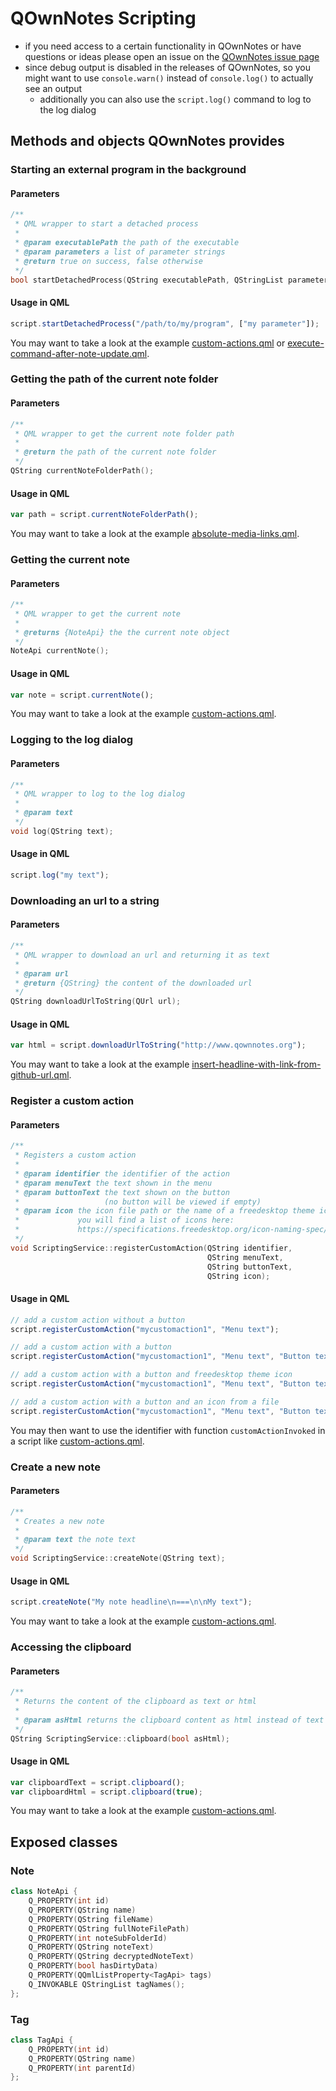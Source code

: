 # QOwnNotes Scripting

- if you need access to a certain functionality in QOwnNotes or have 
  questions or ideas please open an issue on the 
  [QOwnNotes issue page](https://github.com/pbek/QOwnNotes/issues)
- since debug output is disabled in the releases of QOwnNotes, so you might want
  to use `console.warn()` instead of `console.log()` to actually see an output
    - additionally you can also use the `script.log()` command to log to the 
      log dialog

## Methods and objects QOwnNotes provides

### Starting an external program in the background

#### Parameters

```cpp
/**
 * QML wrapper to start a detached process
 *
 * @param executablePath the path of the executable
 * @param parameters a list of parameter strings
 * @return true on success, false otherwise
 */
bool startDetachedProcess(QString executablePath, QStringList parameters);
```

#### Usage in QML

```javascript
script.startDetachedProcess("/path/to/my/program", ["my parameter"]);
```

You may want to take a look at the example [custom-actions.qml](custom-actions.qml)
or [execute-command-after-note-update.qml](execute-command-after-note-update.qml).


### Getting the path of the current note folder

#### Parameters

```cpp
/**
 * QML wrapper to get the current note folder path
 *
 * @return the path of the current note folder
 */
QString currentNoteFolderPath();
```

#### Usage in QML

```javascript
var path = script.currentNoteFolderPath();
```

You may want to take a look at the example [absolute-media-links.qml](absolute-media-links.qml).


### Getting the current note

#### Parameters

```cpp
/**
 * QML wrapper to get the current note
 *
 * @returns {NoteApi} the the current note object
 */
NoteApi currentNote();
```

#### Usage in QML

```javascript
var note = script.currentNote();
```

You may want to take a look at the example [custom-actions.qml](custom-actions.qml).


### Logging to the log dialog

#### Parameters

```cpp
/**
 * QML wrapper to log to the log dialog
 *
 * @param text
 */
void log(QString text);
```

#### Usage in QML

```javascript
script.log("my text");
```


### Downloading an url to a string

#### Parameters

```cpp
/**
 * QML wrapper to download an url and returning it as text
 *
 * @param url
 * @return {QString} the content of the downloaded url
 */
QString downloadUrlToString(QUrl url);
```

#### Usage in QML

```javascript
var html = script.downloadUrlToString("http://www.qownnotes.org");
```

You may want to take a look at the example
[insert-headline-with-link-from-github-url.qml](insert-headline-with-link-from-github-url.qml).


### Register a custom action

#### Parameters

```cpp
/**
 * Registers a custom action
 * 
 * @param identifier the identifier of the action 
 * @param menuText the text shown in the menu
 * @param buttonText the text shown on the button
 *                   (no button will be viewed if empty)
 * @param icon the icon file path or the name of a freedesktop theme icon
 *             you will find a list of icons here:
 *             https://specifications.freedesktop.org/icon-naming-spec/icon-naming-spec-latest.html
 */
void ScriptingService::registerCustomAction(QString identifier,
                                            QString menuText,
                                            QString buttonText,
                                            QString icon);
```

#### Usage in QML

```javascript
// add a custom action without a button
script.registerCustomAction("mycustomaction1", "Menu text");

// add a custom action with a button
script.registerCustomAction("mycustomaction1", "Menu text", "Button text");

// add a custom action with a button and freedesktop theme icon 
script.registerCustomAction("mycustomaction1", "Menu text", "Button text", "task-new");

// add a custom action with a button and an icon from a file 
script.registerCustomAction("mycustomaction1", "Menu text", "Button text", "/usr/share/icons/breeze/actions/24/view-calendar-tasks.svg");
```

You may then want to use the identifier with function `customActionInvoked`
in a script like [custom-actions.qml](custom-actions.qml).


### Create a new note

#### Parameters

```cpp
/**
 * Creates a new note
 *
 * @param text the note text
 */
void ScriptingService::createNote(QString text);
```

#### Usage in QML

```javascript
script.createNote("My note headline\n===\n\nMy text");
```

You may want to take a look at the example [custom-actions.qml](custom-actions.qml).


### Accessing the clipboard

#### Parameters

```cpp
/**
 * Returns the content of the clipboard as text or html
 *
 * @param asHtml returns the clipboard content as html instead of text
 */
QString ScriptingService::clipboard(bool asHtml);
```

#### Usage in QML

```javascript
var clipboardText = script.clipboard();
var clipboardHtml = script.clipboard(true);
```

You may want to take a look at the example [custom-actions.qml](custom-actions.qml).


## Exposed classes

### Note

```cpp
class NoteApi {
    Q_PROPERTY(int id)
    Q_PROPERTY(QString name)
    Q_PROPERTY(QString fileName)
    Q_PROPERTY(QString fullNoteFilePath)
    Q_PROPERTY(int noteSubFolderId)
    Q_PROPERTY(QString noteText)
    Q_PROPERTY(QString decryptedNoteText)
    Q_PROPERTY(bool hasDirtyData)
    Q_PROPERTY(QQmlListProperty<TagApi> tags)
    Q_INVOKABLE QStringList tagNames();
};
```

### Tag

```cpp
class TagApi {
    Q_PROPERTY(int id)
    Q_PROPERTY(QString name)
    Q_PROPERTY(int parentId)
};
```
